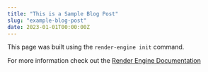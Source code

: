 ```yaml
---
title: "This is a Sample Blog Post"
slug: "example-blog-post"
date: 2023-01-01T00:00:00Z
---
```


This page was built using the `render-engine init` command.

For more information check out the [Render Engine Documentation](https://render-engine.readthedocs.io/en/latest/)
